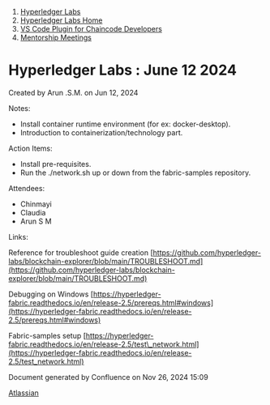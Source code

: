 1. [Hyperledger Labs](index.html)
2. [Hyperledger Labs Home](Hyperledger-Labs-Home_20283400.html)
3. [VS Code Plugin for Chaincode Developers](VS-Code-Plugin-for-Chaincode-Developers_20294626.html)
4. [Mentorship Meetings](Mentorship-Meetings_20294627.html)

# Hyperledger Labs : June 12 2024

Created by Arun .S.M. on Jun 12, 2024

Notes:

- Install container runtime environment (for ex: docker-desktop).
- Introduction to containerization/technology part.

Action Items:

- Install pre-requisites.
- Run the ./network.sh up or down from the fabric-samples repository.

Attendees:

- Chinmayi
- Claudia
- Arun S M

Links:

Reference for troubleshoot guide creation [https://github.com/hyperledger-labs/blockchain-explorer/blob/main/TROUBLESHOOT.md](https://github.com/hyperledger-labs/blockchain-explorer/blob/main/TROUBLESHOOT.md)

Debugging on Windows [https://hyperledger-fabric.readthedocs.io/en/release-2.5/prereqs.html#windows](https://hyperledger-fabric.readthedocs.io/en/release-2.5/prereqs.html#windows)

Fabric-samples setup [https://hyperledger-fabric.readthedocs.io/en/release-2.5/test\_network.html](https://hyperledger-fabric.readthedocs.io/en/release-2.5/test_network.html)

Document generated by Confluence on Nov 26, 2024 15:09

[Atlassian](http://www.atlassian.com/)
